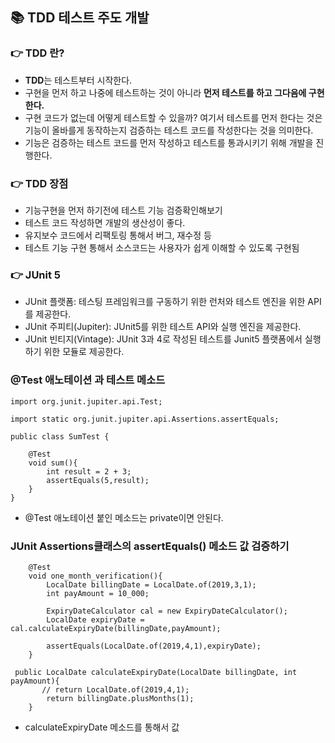 ## 📚 TDD 테스트 주도 개발 
### 👉 TDD 란?

+ <strong>TDD</strong>는 테스트부터 시작한다.
+  구현을 먼저 하고 나중에 테스트하는 것이 아니라 <strong>먼저 테스트를 하고 그다음에 구현한다.</strong></br>
+ 구현 코드가 없는데 어떻게 테스트할 수 있을까? 여기서 테스트를 먼저 한다는 것은 기능이 올바를게 동작하는지 검증하는 테스트 코드를 작성한다는 것을 의미한다.</br>
+ 기능은 검증하는 테스트 코드를 먼저 작성하고 테스트를 통과시키기 위해 개발을 진행한다.

### 👉 TDD 장점
+ 기능구현을 먼저 하기전에 테스트 기능 검증확인해보기
+ 테스트 코드 작성하면 개발의 생산성이 좋다.
+ 유지보수 코드에서 리팩토링 통해서 버그, 재수정 등 
+ 테스트 기능 구현 통해서 소스코드는 사용자가 쉽게 이해할 수 있도록 구현됨 

### 👉 JUnit 5
+ JUnit 플랫폼: 테스팅 프레임워크를 구동하기 위한 런처와 테스트 엔진을 위한 API를 제공한다. 
+ JUnit 주피티(Jupiter): JUnit5를 위한 테스트 API와 실행 엔진을 제공한다.
+ JUnit 빈티지(Vintage): JUnit 3과 4로 작성된 테스트를 Junit5 플랫폼에서 실행하기 위한 모듈로 제공한다.

### @Test 애노테이션 과 테스트 메소드
```
import org.junit.jupiter.api.Test;

import static org.junit.jupiter.api.Assertions.assertEquals;

public class SumTest {

    @Test
    void sum(){
        int result = 2 + 3;
        assertEquals(5,result);
    }
}
```
+ @Test 애노테이션 붙인 메소드는 private이면 안된다.

### JUnit Assertions클래스의 assertEquals() 메소드 값 검증하기
```
    @Test
    void one_month_verification(){
        LocalDate billingDate = LocalDate.of(2019,3,1);
        int payAmount = 10_000;

        ExpiryDateCalculator cal = new ExpiryDateCalculator();
        LocalDate expiryDate = cal.calculateExpiryDate(billingDate,payAmount);

        assertEquals(LocalDate.of(2019,4,1),expiryDate);
    }
```
```
 public LocalDate calculateExpiryDate(LocalDate billingDate, int payAmount){
       // return LocalDate.of(2019,4,1);
        return billingDate.plusMonths(1);
    }
```
+ calculateExpiryDate 메소드를 통해서 값 


